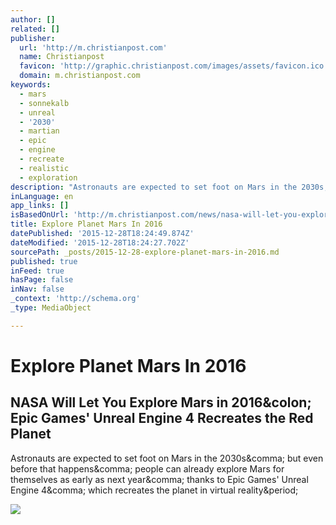 ```yaml
---
author: []
related: []
publisher:
  url: 'http://m.christianpost.com'
  name: Christianpost
  favicon: 'http://graphic.christianpost.com/images/assets/favicon.ico'
  domain: m.christianpost.com
keywords:
  - mars
  - sonnekalb
  - unreal
  - '2030'
  - martian
  - epic
  - engine
  - recreate
  - realistic
  - exploration
description: "Astronauts are expected to set foot on Mars in the 2030s, but even before that happens, people can already explore Mars for themselves as early as next year, thanks to Epic Games' Unreal Engine 4, which recreates the planet in virtual reality."
inLanguage: en
app_links: []
isBasedOnUrl: 'http://m.christianpost.com/news/nasa-will-let-you-explore-mars-in-2016-epic-games-unreal-engine-4-recreates-the-red-planet-153495/?m=1'
title: Explore Planet Mars In 2016
datePublished: '2015-12-28T18:24:49.874Z'
dateModified: '2015-12-28T18:24:27.702Z'
sourcePath: _posts/2015-12-28-explore-planet-mars-in-2016.md
published: true
inFeed: true
hasPage: false
inNav: false
_context: 'http://schema.org'
_type: MediaObject

---
```

# Explore Planet Mars In 2016

<article style=""><h1>NASA Will Let You Explore Mars in 2016&amp;colon; Epic Games' Unreal Engine 4 Recreates the Red Planet</h1><p>Astronauts are expected to set foot on Mars in the 2030s&amp;comma; but even before that happens&amp;comma; people can already explore Mars for themselves as early as next year&amp;comma; thanks to Epic Games' Unreal Engine 4&amp;comma; which recreates the planet in virtual reality&amp;period;</p><img src="http://images.christianpost.com/full/91857/mars-rover.jpg?w=500" /></article>